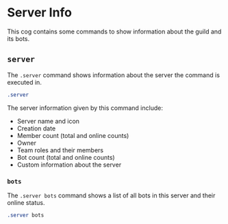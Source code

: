 # Server Info

This cog contains some commands to show information about the guild and its bots.

## `server`
The `.server` command shows information about the server the command is executed in.

```css
.server
```

The server information given by this command include:

- Server name and icon
- Creation date
- Member count (total and online counts)
- Owner
- Team roles and their members
- Bot count (total and online counts)
- Custom information about the server


### `bots`
The `.server bots` command shows a list of all bots in this server and their online status.

```css
.server bots
```
